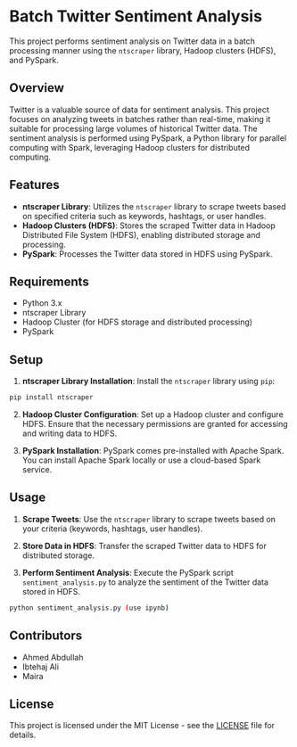 # Batch Twitter Sentiment Analysis

This project performs sentiment analysis on Twitter data in a batch processing manner using the `ntscraper` library, Hadoop clusters (HDFS), and PySpark.

## Overview

Twitter is a valuable source of data for sentiment analysis. This project focuses on analyzing tweets in batches rather than real-time, making it suitable for processing large volumes of historical Twitter data. The sentiment analysis is performed using PySpark, a Python library for parallel computing with Spark, leveraging Hadoop clusters for distributed computing.

## Features

- **ntscraper Library**: Utilizes the `ntscraper` library to scrape tweets based on specified criteria such as keywords, hashtags, or user handles.
- **Hadoop Clusters (HDFS)**: Stores the scraped Twitter data in Hadoop Distributed File System (HDFS), enabling distributed storage and processing.
- **PySpark**: Processes the Twitter data stored in HDFS using PySpark.

## Requirements

- Python 3.x
- ntscraper Library
- Hadoop Cluster (for HDFS storage and distributed processing)
- PySpark

## Setup

1. **ntscraper Library Installation**: Install the `ntscraper` library using `pip`:

```bash
pip install ntscraper
```

2. **Hadoop Cluster Configuration**: Set up a Hadoop cluster and configure HDFS. Ensure that the necessary permissions are granted for accessing and writing data to HDFS.

3. **PySpark Installation**: PySpark comes pre-installed with Apache Spark. You can install Apache Spark locally or use a cloud-based Spark service.

## Usage

1. **Scrape Tweets**: Use the `ntscraper` library to scrape tweets based on your criteria (keywords, hashtags, user handles).

2. **Store Data in HDFS**: Transfer the scraped Twitter data to HDFS for distributed storage.

3. **Perform Sentiment Analysis**: Execute the PySpark script `sentiment_analysis.py` to analyze the sentiment of the Twitter data stored in HDFS.

```bash
python sentiment_analysis.py (use ipynb)
```

## Contributors

- Ahmed Abdullah
- Ibtehaj Ali
- Maira

## License

This project is licensed under the MIT License - see the [LICENSE](LICENSE) file for details.
